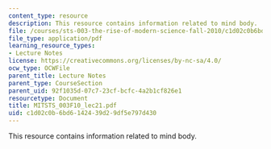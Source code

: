 ```yaml
---
content_type: resource
description: This resource contains information related to mind body.
file: /courses/sts-003-the-rise-of-modern-science-fall-2010/c1d02c0b6bd6142439d29df5e797d430_MITSTS_003F10_lec21.pdf
file_type: application/pdf
learning_resource_types:
- Lecture Notes
license: https://creativecommons.org/licenses/by-nc-sa/4.0/
ocw_type: OCWFile
parent_title: Lecture Notes
parent_type: CourseSection
parent_uid: 92f1035d-07c7-23cf-bcfc-4a2b1cf826e1
resourcetype: Document
title: MITSTS_003F10_lec21.pdf
uid: c1d02c0b-6bd6-1424-39d2-9df5e797d430
---
```

This resource contains information related to mind body.